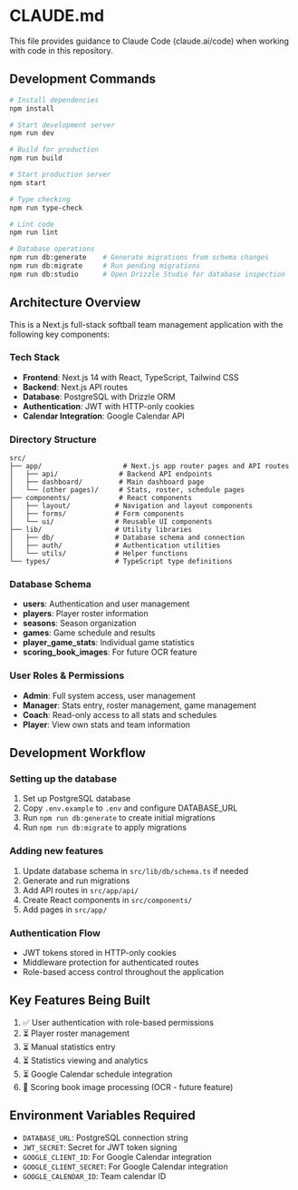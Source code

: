 # CLAUDE.md

This file provides guidance to Claude Code (claude.ai/code) when working with code in this repository.

## Development Commands

```bash
# Install dependencies
npm install

# Start development server
npm run dev

# Build for production
npm run build

# Start production server
npm start

# Type checking
npm run type-check

# Lint code
npm run lint

# Database operations
npm run db:generate    # Generate migrations from schema changes
npm run db:migrate     # Run pending migrations
npm run db:studio      # Open Drizzle Studio for database inspection
```

## Architecture Overview

This is a Next.js full-stack softball team management application with the following key components:

### Tech Stack
- **Frontend**: Next.js 14 with React, TypeScript, Tailwind CSS
- **Backend**: Next.js API routes
- **Database**: PostgreSQL with Drizzle ORM
- **Authentication**: JWT with HTTP-only cookies
- **Calendar Integration**: Google Calendar API

### Directory Structure
```
src/
├── app/                    # Next.js app router pages and API routes
│   ├── api/               # Backend API endpoints
│   ├── dashboard/         # Main dashboard page
│   └── (other pages)/     # Stats, roster, schedule pages
├── components/            # React components
│   ├── layout/           # Navigation and layout components
│   ├── forms/            # Form components
│   └── ui/               # Reusable UI components
├── lib/                  # Utility libraries
│   ├── db/               # Database schema and connection
│   ├── auth/             # Authentication utilities
│   └── utils/            # Helper functions
└── types/                # TypeScript type definitions
```

### Database Schema
- **users**: Authentication and user management
- **players**: Player roster information
- **seasons**: Season organization
- **games**: Game schedule and results
- **player_game_stats**: Individual game statistics
- **scoring_book_images**: For future OCR feature

### User Roles & Permissions
- **Admin**: Full system access, user management
- **Manager**: Stats entry, roster management, game management
- **Coach**: Read-only access to all stats and schedules
- **Player**: View own stats and team information

## Development Workflow

### Setting up the database
1. Set up PostgreSQL database
2. Copy `.env.example` to `.env` and configure DATABASE_URL
3. Run `npm run db:generate` to create initial migrations
4. Run `npm run db:migrate` to apply migrations

### Adding new features
1. Update database schema in `src/lib/db/schema.ts` if needed
2. Generate and run migrations
3. Add API routes in `src/app/api/`
4. Create React components in `src/components/`
5. Add pages in `src/app/`

### Authentication Flow
- JWT tokens stored in HTTP-only cookies
- Middleware protection for authenticated routes
- Role-based access control throughout the application

## Key Features Being Built
1. ✅ User authentication with role-based permissions
2. ⏳ Player roster management
3. ⏳ Manual statistics entry
4. ⏳ Statistics viewing and analytics
5. ⏳ Google Calendar schedule integration
6. 🔄 Scoring book image processing (OCR - future feature)

## Environment Variables Required
- `DATABASE_URL`: PostgreSQL connection string
- `JWT_SECRET`: Secret for JWT token signing
- `GOOGLE_CLIENT_ID`: For Google Calendar integration
- `GOOGLE_CLIENT_SECRET`: For Google Calendar integration
- `GOOGLE_CALENDAR_ID`: Team calendar ID